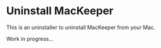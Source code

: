 # Uninstall MacKeeper

This is an uninstaller to uninstall MacKeeper from your Mac.

Work in progress...
